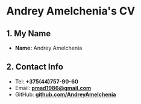 # Andrey Amelchenia's CV

## 1. My Name
* __Name:__ Andrey Amelchenia

## 2. Contact Info
* Tel: **+375(44)757-90-60**
* Email: **[pmad1986@gmail.com](pmad1986@gmail.com)**
* GitHub: **[github.com/AndreyAmelchenia](https://github.com/AndreyAmelchenia)**